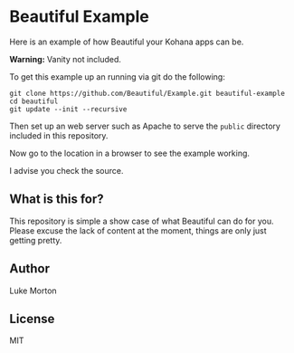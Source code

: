 # Beautiful Example

Here is an example of how Beautiful your Kohana apps can be.

**Warning:** Vanity not included.

To get this example up an running via git do the following:

```
git clone https://github.com/Beautiful/Example.git beautiful-example
cd beautiful
git update --init --recursive
```

Then set up an web server such as Apache to serve the `public`
directory included in this repository.

Now go to the location in a browser to see the example working.

I advise you check the source.

## What is this for?

This repository is simple a show case of what Beautiful can do for
you. Please excuse the lack of content at the moment, things are
only just getting pretty.

## Author

Luke Morton

## License

MIT